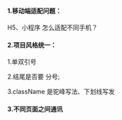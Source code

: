 #### 1.移动端适配问题：

H5、小程序 怎么适配不同手机？

#### 2.项目风格统一：

1.单双引号

2.结尾是否要 分号;

3.className 是驼峰写法、下划线写发

#### 3.不同页面之间通讯

